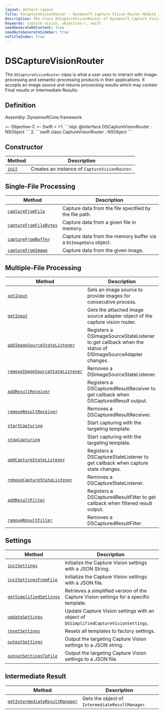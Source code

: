 ```yaml
---
layout: default-layout
Title: DSCaptureVisionRouter - Dynamsoft Capture Vision Router Module iOS Edition API Reference
Description: The class DSCaptureVisionRouter of Dynamsoft Capture Vision Router Module is what a user uses to interact with image-processing and semantic-processing products in their applications. It accepts an image source and returns processing results which may contain Final results or Intermediate Results.
Keywords: capture vision, objective-c, swift
needGenerateH3Content: true
needAutoGenerateSidebar: true
noTitleIndex: true
---
```


# DSCaptureVisionRouter

The `DSCaptureVisionRouter` class is what a user uses to interact with image-processing and semantic-processing products in their applications. It accepts an image source and returns processing results which may contain Final results or Intermediate Results.

## Definition

*Assembly:* DynamsoftCore.framework

<div class="sample-code-prefix"></div>
>- Objective-C
>- Swift
>
>1. 
```objc
@interface DSCaptureVisionRouter : NSObject
```
2. 
```swift
class CaptureVisionRouter : NSObject
```

## Constructor

| Method | Description |
| ------ | ----------- |
| [`init`](constructors.md#init) | Creates an instance of `CaptureVisionRouter`. |

## Single-File Processing

| Method | Description |
| ------ | ----------- |
| [`captureFromFile`](single-file-processing.md#capturefromfile) | Capture data from the file specified by the file path. |
| [`captureFromFileBytes`](single-file-processing.md#capturefromfilebytes) | Capture data from a given file in memory. |
| [`captureFromBuffer`](single-file-processing.md#capturefrombuffer) | Capture data from the memory buffer via a `DSImageData` object. |
| [`captureFromImage`](single-file-processing.md#capturefromimage) | Capture data from the given image. |


## Multiple-File Processing

| Method | Description |
| ------ | ----------- |
| [`setInput`](multiple-file-processing.md#setinput) | Sets an image source to provide images for consecutive process. |
| [`getInput`](multiple-file-processing.md#getinput) | Gets the attached image source adapter object of the capture vision router. |
| [`addImageSourceStateListener`](multiple-file-processing.md#addimagesourcestatelistener) | Registers a DSImageSourceStateListener to get callback when the status of DSImageSourceAdapter changes. |
| [`removeImageSourceStateListener`](multiple-file-processing.md#removeimagesourcestatelistener) | Removes a DSImageSourceStateListener. |
| [`addResultReceiver`](multiple-file-processing.md#addresultreceiver) | Registers a DSCapturedResultReceiver to get callback when DSCapturedResult output. |
| [`removeResultReceiver`](multiple-file-processing.md#removeresultreceiver) | Removes a DSCapturedResultReceiver. |
| [`startCapturing`](multiple-file-processing.md#startcapturing) | Start capturing with the targeting template. |
| [`stopCapturing`](multiple-file-processing.md#stopcapturing) | Start capturing with the targeting template. |
| [`addCaptureStateListener`](multiple-file-processing.md#addcapturestatelistener) | Registers a DSCaptureStateListener to get callback when capture state changes. |
| [`removeCaptureStateListener`](multiple-file-processing.md#removecapturestatelistener) | Removes a DSCaptureStateListener. |
| [`addResultFilter`](multiple-file-processing.md#addresultfilter) | Registers a DSCapturedResultFilter to get callback when filtered result output. |
| [`removeResultFilter`](multiple-file-processing.md#removeresultfilter) | Removes a DSCapturedResultFilter. |

## Settings

| Method | Description |
| ------ | ----------- |
| [`initSettings`](settings.md#initsettings) | Initialize the Capture Vision settings with a JSON String. |
| [`initSettingsFromFile`](settings.md#initsettingsfromfile) | Initialize the Capture Vision settings with a JSON file. |
| [`getSimplifiedSettings`](settings.md#getsimplifiedsettings) | Retrieves a simplified version of the Capture Vision settings for a specific template. |
| [`updateSettings`](settings.md#updatesettings) | Update Capture Vision settings with an object of `DSSimplifiedCaptureVisionSettings`. |
| [`resetSettings`](settings.md#resetsettings) | Resets all templates to factory settings. |
| [`outputSettings`](settings.md#outputsettings) | Output the targeting Capture Vision settings to a JSON string. |
| [`outputSettingsToFile`](settings.md#outputsettingstofile) | Output the targeting Capture Vision settings to a JSON file. |

## Intermediate Result

| Method | Description |
| ------ | ----------- |
|  [`getIntermediateResultManager`](intermediate-result.md#getintermediateresultmanager) | Gets the object of `IntermediateResultManager`. |
